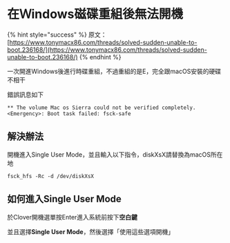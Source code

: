 # 在Ｗindows磁碟重組後無法開機

{% hint style="success" %}
原文：[https://www.tonymacx86.com/threads/solved-sudden-unable-to-boot.236168/](https://www.tonymacx86.com/threads/solved-sudden-unable-to-boot.236168/)
{% endhint %}

一次開進Windows後進行時碟重組，不過重組的是E，完全跟macOS安裝的硬碟不相干

錯誤訊息如下

```text
** The volume Mac os Sierra could not be verified completely.
<Emergency>: Boot task failed: fsck-safe
```

## 解決辦法

開機進入Single User Mode，並且輸入以下指令，diskXsX請替換為macOS所在地

```text
fsck_hfs -Rc -d /dev/diskXsX
```

## 如何進入Single User Mode

於Clover開機選單按Enter進入系統前按下**空白鍵**

並且選擇**Single User Mode**，然後選擇「使用這些選項開機」



